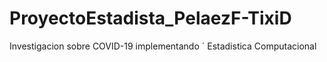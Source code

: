 # ProyectoEstadista_PelaezF-TixiD
Investigacion sobre COVID-19 implementando ´ Estadistica Computacional
